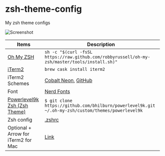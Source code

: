 # zsh-theme-config
My zsh theme configs

![Screenshot](https://raw.githubusercontent.com/chronicqazxc/zsh-theme-config/master/theme.png "Screenshot")

|    Items     |     Description       |
| ------------- |-------------|
| [Oh My ZSH](http://ohmyz.sh)     | ```sh -c "$(curl -fsSL https://raw.github.com/robbyrussell/oh-my-zsh/master/tools/install.sh)"```                       |
| [iTerm2](https://www.iterm2.com) | ```brew cask install iterm2``` |
| iTerm2 Schemes | [Cobalt Neon](https://iterm2colorschemes.com), [GitHub](https://github.com/mbadolato/iTerm2-Color-Schemes/tree/master/schemes)      |
| Font | [Nerd Fonts](https://nerdfonts.com) |
| [Powerlevel9k Zsh (Zsh Theme)](https://github.com/bhilburn/powerlevel9k.git) | ```$ git clone https://github.com/bhilburn/powerlevel9k.git ~/.oh-my-zsh/custom/themes/powerlevel9k``` |
| Zsh config | [.zshrc](https://github.com/chronicqazxc/zsh-theme-config/blob/master/.zshrc) |
| Optional + Arrow for iTerm2 for Mac | [Link](https://coderwall.com/p/h6yfda/use-and-to-jump-forwards-backwards-words-in-iterm-2-on-os-x) |
